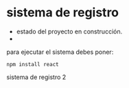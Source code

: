 <h1> sistema de registro </h1>

- estado del proyecto en construcción.
- 
para ejecutar el sistema debes poner:

`npm install react`

sistema de registro 2
